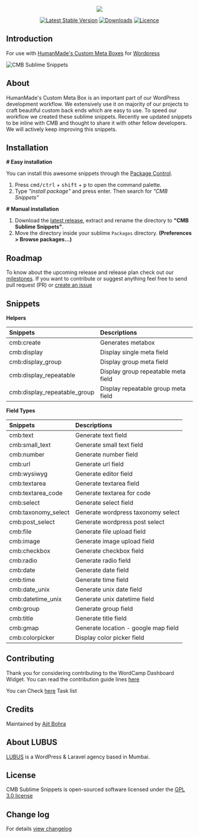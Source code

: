 <p align="center"><img src="https://cloud.githubusercontent.com/assets/1039236/24427602/38d494a6-1429-11e7-80be-6da3451d7e20.png"></p>

<p align="center">
<a href="https://github.com/lubusIN/CMB-sublime-snippets/releases"><img src="https://img.shields.io/github/release/lubusIN/CMB-sublime-snippets.svg?style=flat-square" alt="Latest Stable Version"></a> <a href="https://packagecontrol.io/packages/CMB%20snippets"><img src="https://img.shields.io/packagecontrol/dt/CMB%20snippets.svg" alt="Downloads"></a> <a href="https://wordpress.org/plugins/wc-dashboard-widget/"><img src="https://img.shields.io/aur/license/yaourt.svg" alt="Licence"></a>
</p>

**Introduction**
--------------------
For use with [HumanMade's Custom Meta Boxes](https://github.com/humanmade/Custom-Meta-Boxes/) for [Wordpress](wordpress.org)

![CMB Sublime Snippets](https://cloud.githubusercontent.com/assets/1039236/19284518/ce8d1760-9013-11e6-9d01-6a6c721af758.gif)

About
---------

HumanMade's Custom Meta Box is an important part of our WordPress development workflow. We extensively use it on majority of our projects to craft beautiful custom back ends which are easy to use. To speed our workflow we created these sublime snippets. Recently we updated snippets to be inline with CMB and thought to share it with other fellow developers. We will actively keep improving this snippets.

Installation
------------
**# Easy installation**

You can install this awesome snippets through the [Package Control](https://packagecontrol.io/installation).

1. Press <kbd>cmd/ctrl</kbd> + <kbd>shift</kbd> + <kbd>p</kbd> to open the command palette.
2. Type *"install package"* and press enter. Then search for *"CMB Snippets"*


**# Manual installation**

1. Download the [latest release](https://github.com/lubusIN/CMB-sublime-snippets/releases/latest), extract and rename the directory to **"CMB Sublime Snippets"**.
2. Move the directory inside your sublime `Packages` directory. **(Preferences > Browse packages...)**


Roadmap
-------------------------------

To know about the upcoming release and release plan check out our [milestones](https://github.com/lubusIN/CMB-sublime-snippets/milestones). If you want to contribute or suggest anything feel free to send pull request (PR) or [create an issue](https://github.com/lubusIN/CMB-sublime-snippets/issues/new)

Snippets
--------
**Helpers**

| Snippets                             | Descriptions                          |
| :-------------                       | :------------------------------------ |
| cmb:create                           | Generates metabox                     |
| cmb:display                          | Display single meta field             |
| cmb:display_group                    | Display group meta field              |
| cmb:display_repeatable               | Display group repeatable  meta field  |
| cmb:display_repeatable_group 		   | Display repeatable group meta field   |



**Field Types**

| Snippets                             | Descriptions                          |
| :-------------                       | :------------------------------------ |
| cmb:text             | Generate text field          			|
| cmb:small_text       | Generate small text field 				|
| cmb:number           | Generate number field   				|
| cmb:url              | Generate url field     				|
| cmb:wysiwyg 		   | Generate editor field   				|
| cmb:textarea 		   | Generate textarea field	    		|
| cmb:textarea_code    | Generate textarea for code   			|
| cmb:select 		   | Generate select field   			  	|
| cmb:taxonomy_select  | Generate wordpress taxonomy select   	|
| cmb:post_select 	   | Generate wordpress post select		  	|
| cmb:file 		       | Generate file upload field				|
| cmb:image 		   | Generate image upload field		  	|
| cmb:checkbox 		   | Generate checkbox field  				|
| cmb:radio 		   | Generate radio field  					|
| cmb:date 		       | Generate date field				  	|
| cmb:time 		       | Generate time field				  	|
| cmb:date_unix 	   | Generate unix date field			  	|
| cmb:datetime_unix    | Generate unix datetime field  			|		
| cmb:group 		   | Generate group field				  	|
| cmb:title 		   | Generate title field  					|
| cmb:gmap		       | Generate location - google map field  	|
| cmb:colorpicker 	   | Display color picker 			field  	|

**Contributing**
----------------

Thank you for considering contributing to the WordCamp Dashboard Widget. You can read the contribution guide lines [here](CONTRIBUTING.md)

You can Check [here](https://github.com/lubusIN/CMB-sublime-snippets/projects/1) Task list

**Credits**
------------
Maintained by [Ajit Bohra](http://https://twitter.com/ajitbohra)

**About LUBUS**
---------------
[LUBUS](http://lubus.in) is a WordPress & Laravel agency based in Mumbai.

**License**
-----------
CMB Sublime Snippets is open-sourced software licensed under the [GPL 3.0 license](LICENSE)

Change log
----------
For details [view changelog](https://github.com/lubusIN/CMB-sublime-snippets/blob/master/CHANGELOG.md)
